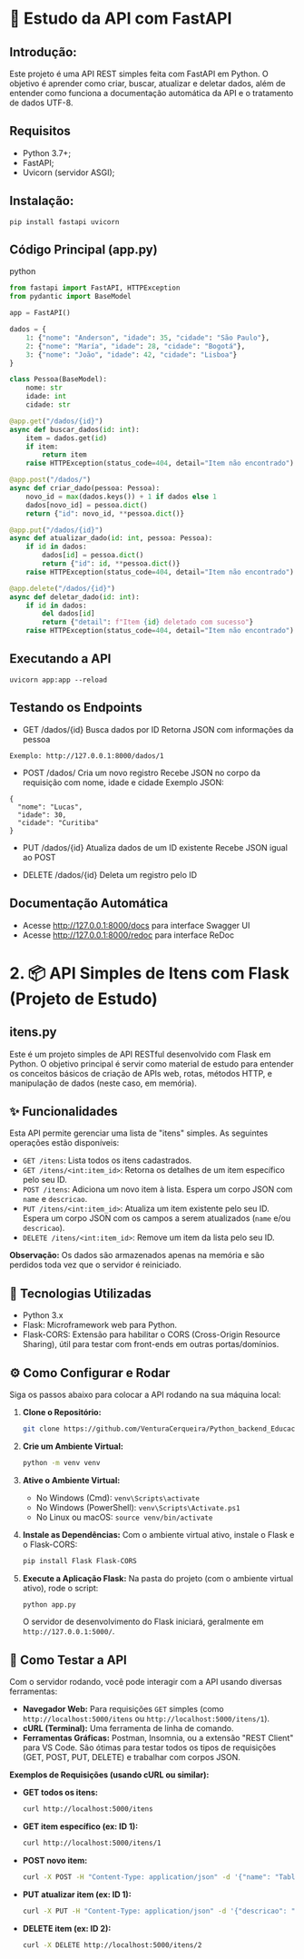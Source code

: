 # 🚀 Estudo da API com FastAPI

## Introdução:
Este projeto é uma API REST simples feita com FastAPI em Python. 
O objetivo é aprender como criar, buscar, atualizar e deletar dados, 
além de entender como funciona a documentação automática da API e o tratamento de dados UTF-8.

## Requisitos
-  Python 3.7+;
-  FastAPI;
-  Uvicorn (servidor ASGI);

## Instalação:
```SH
pip install fastapi uvicorn
```
## Código Principal (app.py)
python
```Python
from fastapi import FastAPI, HTTPException
from pydantic import BaseModel

app = FastAPI()

dados = {
    1: {"nome": "Anderson", "idade": 35, "cidade": "São Paulo"},
    2: {"nome": "María", "idade": 28, "cidade": "Bogotá"},
    3: {"nome": "João", "idade": 42, "cidade": "Lisboa"}
}

class Pessoa(BaseModel):
    nome: str
    idade: int
    cidade: str

@app.get("/dados/{id}")
async def buscar_dados(id: int):
    item = dados.get(id)
    if item:
        return item
    raise HTTPException(status_code=404, detail="Item não encontrado")

@app.post("/dados/")
async def criar_dado(pessoa: Pessoa):
    novo_id = max(dados.keys()) + 1 if dados else 1
    dados[novo_id] = pessoa.dict()
    return {"id": novo_id, **pessoa.dict()}

@app.put("/dados/{id}")
async def atualizar_dado(id: int, pessoa: Pessoa):
    if id in dados:
        dados[id] = pessoa.dict()
        return {"id": id, **pessoa.dict()}
    raise HTTPException(status_code=404, detail="Item não encontrado")

@app.delete("/dados/{id}")
async def deletar_dado(id: int):
    if id in dados:
        del dados[id]
        return {"detail": f"Item {id} deletado com sucesso"}
    raise HTTPException(status_code=404, detail="Item não encontrado")
```
##  Executando a API
```
uvicorn app:app --reload
```

## Testando os Endpoints
-  GET /dados/{id}
Busca dados por ID
Retorna JSON com informações da pessoa
```
Exemplo: http://127.0.0.1:8000/dados/1
```

-  POST /dados/
Cria um novo registro
Recebe JSON no corpo da requisição com nome, idade e cidade
Exemplo JSON:
```
{
  "nome": "Lucas",
  "idade": 30,
  "cidade": "Curitiba"
}
```
-  PUT /dados/{id}
Atualiza dados de um ID existente
Recebe JSON igual ao POST

-  DELETE /dados/{id}
Deleta um registro pelo ID

## Documentação Automática
-  Acesse http://127.0.0.1:8000/docs para interface Swagger UI
-  Acesse http://127.0.0.1:8000/redoc para interface ReDoc


# 2. 📦 API Simples de Itens com Flask (Projeto de Estudo)
## itens.py
Este é um projeto simples de API RESTful desenvolvido com Flask em Python. O objetivo principal é servir como material de estudo para entender os conceitos básicos de criação de APIs web, rotas, métodos HTTP, e manipulação de dados (neste caso, em memória).

## ✨ Funcionalidades

Esta API permite gerenciar uma lista de "itens" simples. As seguintes operações estão disponíveis:

* `GET /itens`: Lista todos os itens cadastrados.
* `GET /itens/<int:item_id>`: Retorna os detalhes de um item específico pelo seu ID.
* `POST /itens`: Adiciona um novo item à lista. Espera um corpo JSON com `name` e `descricao`.
* `PUT /itens/<int:item_id>`: Atualiza um item existente pelo seu ID. Espera um corpo JSON com os campos a serem atualizados (`name` e/ou `descricao`).
* `DELETE /itens/<int:item_id>`: Remove um item da lista pelo seu ID.

**Observação:** Os dados são armazenados apenas na memória e são perdidos toda vez que o servidor é reiniciado.

## 🚀 Tecnologias Utilizadas

* Python 3.x
* Flask: Microframework web para Python.
* Flask-CORS: Extensão para habilitar o CORS (Cross-Origin Resource Sharing), útil para testar com front-ends em outras portas/domínios.

## ⚙️ Como Configurar e Rodar

Siga os passos abaixo para colocar a API rodando na sua máquina local:

1.  **Clone o Repositório:**
    ```bash
    git clone https://github.com/VenturaCerqueira/Python_backend_Educacional.git
    ```
2.  **Crie um Ambiente Virtual:**
    ```bash
    python -m venv venv
    ```

3.  **Ative o Ambiente Virtual:**
    * No Windows (Cmd): `venv\Scripts\activate`
    * No Windows (PowerShell): `venv\Scripts\Activate.ps1`
    * No Linux ou macOS: `source venv/bin/activate`

4.  **Instale as Dependências:**
    Com o ambiente virtual ativo, instale o Flask e o Flask-CORS:
    ```bash
    pip install Flask Flask-CORS
    ```

5.  **Execute a Aplicação Flask:**
    Na pasta do projeto (com o ambiente virtual ativo), rode o script:
    ```bash
    python app.py
    ```
    O servidor de desenvolvimento do Flask iniciará, geralmente em `http://127.0.0.1:5000/`.

## 🧪 Como Testar a API

Com o servidor rodando, você pode interagir com a API usando diversas ferramentas:

* **Navegador Web:** Para requisições `GET` simples (como `http://localhost:5000/itens` ou `http://localhost:5000/itens/1`).
* **cURL (Terminal):** Uma ferramenta de linha de comando.
* **Ferramentas Gráficas:** Postman, Insomnia, ou a extensão "REST Client" para VS Code. São ótimas para testar todos os tipos de requisições (GET, POST, PUT, DELETE) e trabalhar com corpos JSON.

**Exemplos de Requisições (usando cURL ou similar):**

* **GET todos os itens:**
    ```bash
    curl http://localhost:5000/itens
    ```

* **GET item específico (ex: ID 1):**
    ```bash
    curl http://localhost:5000/itens/1
    ```

* **POST novo item:**
    ```bash
    curl -X POST -H "Content-Type: application/json" -d '{"name": "Tablet", "descricao": "Tablet Android 10"}' http://localhost:5000/itens
    ```

* **PUT atualizar item (ex: ID 1):**
    ```bash
    curl -X PUT -H "Content-Type: application/json" -d '{"descricao": "Cadeira ergonômica nova"}' http://localhost:5000/itens/1
    ```

* **DELETE item (ex: ID 2):**
    ```bash
    curl -X DELETE http://localhost:5000/itens/2
    ```
